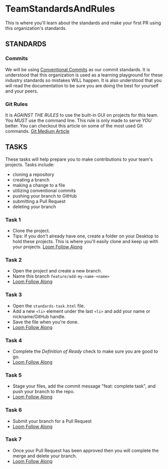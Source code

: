 # TeamStandardsAndRules
This is where you'll learn about the standards and make your first PR using this organization's standards.

## STANDARDS
### Commits
We will be using [Conventional Commits](https://www.conventionalcommits.org/en/v1.0.0/) as our commit standards.
It is understood that this organization is used as a learning playground for these industry standards so mistakes WILL happen.
It is also understood that you will read the documentation to be sure you are doing the best for yourself and your peers.

### Git Rules
It is *AGAINST THE RULES* to use the built-in GUI on projects for this team. You *MUST* use the command line. This rule is only made to serve *YOU* better.
You can checkout this article on some of the most used Git commands. [Git Medium Article](https://brandonblankenstein.medium.com/can-i-use-the-built-in-git-gui-in-vs-code-89546cf9c7a)

## TASKS
These tasks will help prepare you to make contributions to your team's projects.
Tasks include:
- cloning a repository
- creating a branch
- making a change to a file
- utilizing conventional commits
- pushing your branch to GitHub
- submitting a Pull Request
- deleting your branch

### Task 1
- Clone the project.
- Tips: If you don't already have one, create a folder on your Desktop to hold these projects. This is where you'll easily clone and keep up with your projects.
<a href="(https://www.loom.com/share/24c909ee1a104d6f9f1332d91d796d93)" target="_blank">Loom Follow Along</a>

### Task 2
- Open the project and create a new branch.
- Name this branch `feature/add-my-name-<name>`
- [Loom Follow Along](https://www.loom.com/share/69914989d7da4f6badc99b0928e4d56b)

### Task 3
- Open the `standards-task.html` file.
- Add a new `<li>` element under the last `<li>` and add your name or nickname/GitHub handle.
- Save the file when you're done.
- [Loom Follow Along](https://www.loom.com/share/a1aa9337fece474c83a5d4da87ff2dfa)

### Task 4
- Complete the *Definition of Ready* check to make sure you are good to go.
- [Loom Follow Along](https://www.loom.com/share/fbdf10a0e6374439b4e47d1363ad5d6b)

### Task 5
- Stage your files, add the commit message "feat: complete task", and push your branch to the repo.
- [Loom Follow Along](https://www.loom.com/share/1b9efb41afd348758f298bb4d78836c0)

### Task 6
- Submit your branch for a Pull Request
- [Loom Follow Along](https://www.loom.com/share/6071b5a172d5430bb4f4a4acd6cab08a)

### Task 7
- Once your Pull Request has been approved then you will complete the merge and delete your branch.
- [Loom Follow Along](https://www.loom.com/share/a0bdd60780524a67b8cf54305ddac423)
